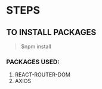 # STEPS 


## TO INSTALL PACKAGES 

> $npm install 

### PACKAGES USED: 
1. REACT-ROUTER-DOM
2. AXIOS





